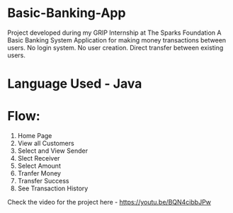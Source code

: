 # Basic-Banking-App

Project developed during my GRIP Internship at The Sparks Foundation
A Basic Banking System Application for making money transactions between users. No login system. No user creation. Direct transfer between existing users.

# Language Used - Java

# Flow:
1. Home Page
2. View all Customers
3. Select and View Sender
4. Slect Receiver
5. Select Amount
6. Tranfer Money
7. Transfer Success
8. See Transaction History

Check the video for the project here - https://youtu.be/BQN4cibbJPw
